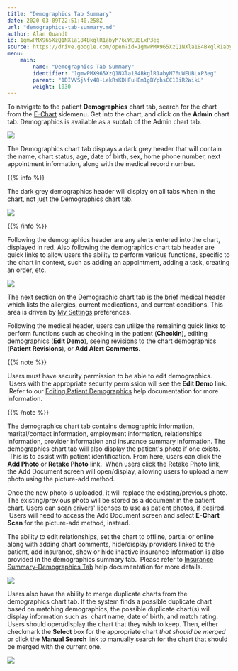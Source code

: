 ```yaml
---
title: "Demographics Tab Summary"
date: 2020-03-09T22:51:40.258Z
url: "demographics-tab-summary.md"
author: Alan Quandt
id: 1gmwPMX965XzQ1NXla184BkglR1abyM76uWEUBLxP3eg
source: https://drive.google.com/open?id=1gmwPMX965XzQ1NXla184BkglR1abyM76uWEUBLxP3eg
menu:
    main:
        name: "Demographics Tab Summary"
        identifier: "1gmwPMX965XzQ1NXla184BkglR1abyM76uWEUBLxP3eg"
        parent: "1DIVVSjNfv48-LekRsKDHFuHEm1gBYphsCC18iR2WikU"
        weight: 1030
---
```

To navigate to the patient **Demographics** chart tab, search for the chart from the [E-Chart](https://system/?f=chart) sidemenu. Get into the chart, and click on the **Admin** chart tab. Demographics is available as a subtab of the Admin chart tab.



![](external_files/0c7e47e04e3d724a976e5e182cadae5b.png)



The Demographics chart tab displays a dark grey header that will contain the name, chart status, age, date of birth, sex, home phone number, next appointment information, along with the medical record number.  

{{% info %}}

The dark grey demographics header will display on all tabs when in the chart, not just the Demographics chart tab.



![](external_files/91f59070c6639d87e8dd7ac65d31bf03.png)



{{% /info %}}


Following the demographics header are any alerts entered into the chart, displayed in red. Also following the demographics chart tab header are quick links to allow users the ability to perform various functions, specific to the chart in context, such as adding an appointment, adding a task, creating an order, etc.



![](external_files/c2c8169663ec066a2bd1808903734551.png)



The next section on the Demographic chart tab is the brief medical header which lists the allergies, current medications, and current conditions. This area is driven by [My Settings](https://system/) preferences.

Following the medical header, users can utilize the remaining quick links to perform functions such as checking in the patient (**Checkin**), editing demographics (**Edit Demo**), seeing revisions to the chart demographics (**Patient Revisions**), or **Add Alert Comments**.



{{% note %}}

Users must have security permission to be able to edit demographics.  Users with the appropriate security permission will see the **Edit Demo** link.  Refer to our [Editing Patient Demographics](editing-demographics.md) help documentation for more information.

{{% /note %}}


The demographics chart tab contains demographic information, marital/contact information, employment information, relationships information, provider information and insurance summary information. The demographics chart tab will also display the patient's photo if one exists.  This is to assist with patient identification. From here, users can click the **Add Photo** or **Retake Photo** link.  When users click the Retake Photo link, the Add Document screen will open/display, allowing users to upload a new photo using the picture-add method.

Once the new photo is uploaded, it will replace the existing/previous photo. The existing/previous photo will be stored as a document in the patient chart. Users can scan drivers' licenses to use as patient photos, if desired.  Users will need to access the Add Document screen and select **E-Chart Scan** for the picture-add method, instead.

The ability to edit relationships, set the chart to offline, partial or online along with adding chart comments, hide/display providers linked to the patient, add insurance, show or hide inactive insurance information is also provided in the demographics summary tab.  Please refer to [Insurance Summary-Demographics Tab](insurance-summary-in-demographics-tab.md) help documentation for more details.



![](external_files/face709a403958084427c0b7be91dd95.png)



Users also have the ability to merge duplicate charts from the demographics chart tab. If the system finds a possible duplicate chart based on matching demographics, the possible duplicate chart(s) will display information such as  chart name, date of birth, and match rating. Users should open/display the chart that they wish to keep. Then, either checkmark the **Select** box for the appropriate chart *that should be merged* or click the **Manual Search** link to manually search for the chart that should be merged with the current one.



![](external_files/dac3e5ff89b45df6c09992bda12d125e.png)

